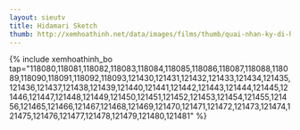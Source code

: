 ```yaml
---
layout: sieutv
title: Hidamari Sketch
thumb: http://xemhoathinh.net/data/images/films/thumb/quai-nhan-ky-di-hidamari-sketch-2012.jpg
---
```

{% include xemhoathinh_bo tap="118080,118081,118082,118083,118084,118085,118086,118087,118088,118089,118090,118091,118092,118093,121430,121431,121432,121433,121434,121435,121436,121437,121438,121439,121440,121441,121442,121443,121444,121445,121446,121447,121448,121449,121450,121451,121452,121453,121454,121455,121456,121465,121466,121467,121468,121469,121470,121471,121472,121473,121474,121475,121476,121477,121478,121479,121480,121481" %} 
